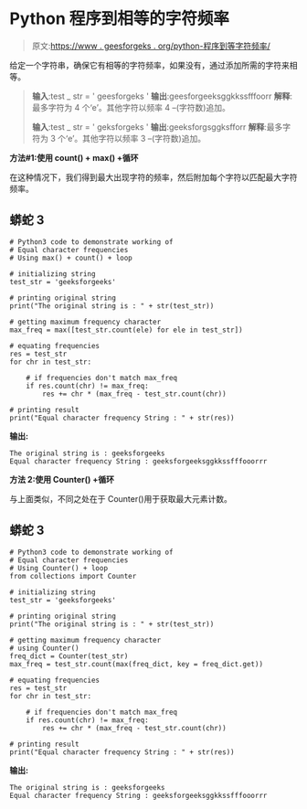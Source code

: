 # Python 程序到相等的字符频率

> 原文:[https://www . geesforgeks . org/python-程序到等字符频率/](https://www.geeksforgeeks.org/python-program-to-equal-character-frequencies/)

给定一个字符串，确保它有相等的字符频率，如果没有，通过添加所需的字符来相等。

> **输入**:test _ str = ' geesforgeks '
> **输出**:geesforgeeksggkkssfffoorr
> **解释**:最多字符为 4 个‘e’。其他字符以频率 4 –(字符数)追加。
> 
> **输入**:test _ str = ' geksforgeks '
> **输出**:geeksforgsggksfforr
> **解释**:最多字符为 3 个‘e’。其他字符以频率 3 –(字符数)追加。

**方法#1:使用 count() + max() +循环**

在这种情况下，我们得到最大出现字符的频率，然后附加每个字符以匹配最大字符频率。

## 蟒蛇 3

```
# Python3 code to demonstrate working of 
# Equal character frequencies
# Using max() + count() + loop

# initializing string
test_str = 'geeksforgeeks'

# printing original string
print("The original string is : " + str(test_str))

# getting maximum frequency character 
max_freq = max([test_str.count(ele) for ele in test_str])

# equating frequencies 
res = test_str
for chr in test_str:

    # if frequencies don't match max_freq
    if res.count(chr) != max_freq:
        res += chr * (max_freq - test_str.count(chr))

# printing result 
print("Equal character frequency String : " + str(res)) 
```

**输出:**

```
The original string is : geeksforgeeks
Equal character frequency String : geeksforgeeksggkkssfffooorrr
```

**方法 2:使用 Counter() +循环**

与上面类似，不同之处在于 Counter()用于获取最大元素计数。

## 蟒蛇 3

```
# Python3 code to demonstrate working of 
# Equal character frequencies
# Using Counter() + loop 
from collections import Counter

# initializing string
test_str = 'geeksforgeeks'

# printing original string
print("The original string is : " + str(test_str))

# getting maximum frequency character 
# using Counter()
freq_dict = Counter(test_str) 
max_freq = test_str.count(max(freq_dict, key = freq_dict.get)) 

# equating frequencies 
res = test_str
for chr in test_str:

    # if frequencies don't match max_freq
    if res.count(chr) != max_freq:
        res += chr * (max_freq - test_str.count(chr))

# printing result 
print("Equal character frequency String : " + str(res)) 
```

**输出:**

```
The original string is : geeksforgeeks
Equal character frequency String : geeksforgeeksggkkssfffooorrr
```